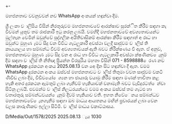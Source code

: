 +-

මහජනතාව වවනුවවන් නව WhatsApp අංකයක් හඳුන්වා දීම.

ශ්‍රී ලංකා ව ාලිසිය විසින් නිරතුරුවම මහජනතාවවේ ආරක්ෂාව සුරක්ිත කිරීම සඳහා කැ වීවමන් යුතුව තම රාජකාරී ඉටු කරනු ලබයි. වමහිදී මහජනතාවවේ අවශ්‍යතාවයන්ට මුල්තැන වෙමින් ඔවුන්වේ පුද්ගලික අයිතිවාසිකම් ආරක්ෂා කිරීම සඳහාත් අ රාධ හා ඔවුන්ට මුහුණ ෑමට සිදු වන විවිධ ගැටලුකාරී අවස්ථා වලදී සෘජුවම ව ාලිස් ති කායයාලය හා සම්බන්ධ වීවම් අවශ්‍යතාවයක් ඇති බවට නිරීක්ෂණය වී ඇත. ඒ අනුව, මහජනතාවට මුහුණ ෑමට සිදු වන අ රාධ හා විවිධ ගැටලුකාරී අවස්ථා ක්ෂණිකව ෙැනුම් දීම සඳහා ව ාලිස් ති නීතිඥ ප්‍රියන්ත වීරසූරිය මහතා විසින් 071 - 8598888 ෙරණ නව WhatsApp දුරකථන අංකය 2025.08.13 වන අෙ දින සිට හඳුන්වා දී ඇත. වමම WhatsApp දුරකථන අංකය ඔස්වස් මහජනතාවට ව ාලිස් තිතුමා වවත සෘජුවම වකටි ණිවිඩ ලබා දීම, වීඩීවයෝ ෙශ්‍යන හා ඡායාරූ වයාමු කිරීම සඳහා මණක් භාවිතා කළ හැකි අතර දුරකථන ඇමතුම් ලබා ගැනීවම් හැකියාවක් වනාමැති බවට වැඩිදුරටත් ෙන්වා සිටිනු ලබයි. එවමන්ම ව ාලිස් නිලධරයන්ටෙ වමම අංකය ඔස්වස් තම ගැටළු හා වතාරතුරු සම්බන්ධවයන් ෙැනුම් දීවම් හැකියාව වතී. ඉහත නිවේෙනය සම්බන්ධව මහජනතාවවේ ෙැනගැනීම සඳහා ඔබ මාධය ආයතනය මඟින් ප්‍රචාරයක් ලබා වෙන වලස කාරුණිකව ඉල්ලා සිටිමි. ව ාලිස් මාධය වකාට්ඨාසය.

D/Media/Out/1578/2025 2025.08.13 ැය 1030